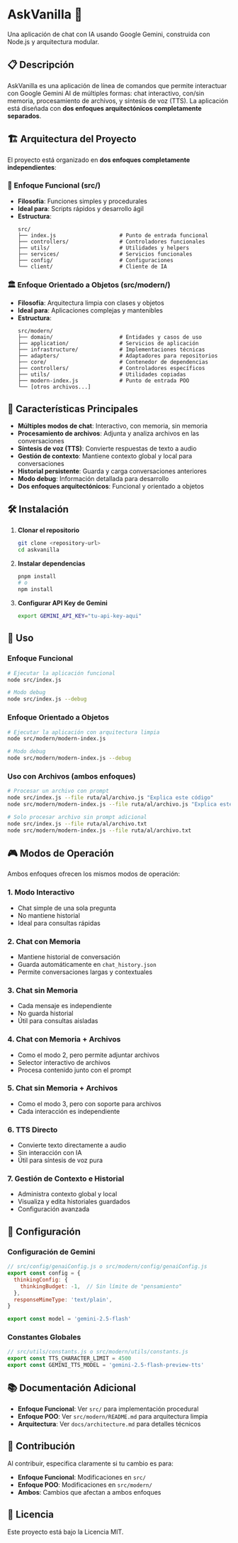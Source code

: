 # AskVanilla 🍦

Una aplicación de chat con IA usando Google Gemini, construida con Node.js y arquitectura modular.

## 📋 Descripción

AskVanilla es una aplicación de línea de comandos que permite interactuar con Google Gemini AI de múltiples formas: chat interactivo, con/sin memoria, procesamiento de archivos, y síntesis de voz (TTS). La aplicación está diseñada con **dos enfoques arquitectónicos completamente separados**.

## 🏗️ Arquitectura del Proyecto

El proyecto está organizado en **dos enfoques completamente independientes**:

### 🔧 Enfoque Funcional (src/)
- **Filosofía**: Funciones simples y procedurales
- **Ideal para**: Scripts rápidos y desarrollo ágil
- **Estructura**:
  ```
  src/
  ├── index.js                    # Punto de entrada funcional
  ├── controllers/                # Controladores funcionales
  ├── utils/                      # Utilidades y helpers
  ├── services/                   # Servicios funcionales
  ├── config/                     # Configuraciones
  └── client/                     # Cliente de IA
  ```

### 🏛️ Enfoque Orientado a Objetos (src/modern/)
- **Filosofía**: Arquitectura limpia con clases y objetos
- **Ideal para**: Aplicaciones complejas y mantenibles
- **Estructura**:
  ```
  src/modern/
  ├── domain/                     # Entidades y casos de uso
  ├── application/                # Servicios de aplicación
  ├── infrastructure/             # Implementaciones técnicas
  ├── adapters/                   # Adaptadores para repositorios
  ├── core/                       # Contenedor de dependencias
  ├── controllers/                # Controladores específicos
  ├── utils/                      # Utilidades copiadas
  ├── modern-index.js             # Punto de entrada POO
  └── [otros archivos...]
  ```

## 🚀 Características Principales

- **Múltiples modos de chat**: Interactivo, con memoria, sin memoria
- **Procesamiento de archivos**: Adjunta y analiza archivos en las conversaciones
- **Síntesis de voz (TTS)**: Convierte respuestas de texto a audio
- **Gestión de contexto**: Mantiene contexto global y local para conversaciones
- **Historial persistente**: Guarda y carga conversaciones anteriores
- **Modo debug**: Información detallada para desarrollo
- **Dos enfoques arquitectónicos**: Funcional y orientado a objetos

## 🛠️ Instalación

1. **Clonar el repositorio**
   ```bash
   git clone <repository-url>
   cd askvanilla
   ```

2. **Instalar dependencias**
   ```bash
   pnpm install
   # o
   npm install
   ```

3. **Configurar API Key de Gemini**
   ```bash
   export GEMINI_API_KEY="tu-api-key-aqui"
   ```

## 🎯 Uso

### Enfoque Funcional
```bash
# Ejecutar la aplicación funcional
node src/index.js

# Modo debug
node src/index.js --debug
```

### Enfoque Orientado a Objetos
```bash
# Ejecutar la aplicación con arquitectura limpia
node src/modern/modern-index.js

# Modo debug
node src/modern/modern-index.js --debug
```

### Uso con Archivos (ambos enfoques)
```bash
# Procesar un archivo con prompt
node src/index.js --file ruta/al/archivo.js "Explica este código"
node src/modern/modern-index.js --file ruta/al/archivo.js "Explica este código"

# Solo procesar archivo sin prompt adicional
node src/index.js --file ruta/al/archivo.txt
node src/modern/modern-index.js --file ruta/al/archivo.txt
```

## 🎮 Modos de Operación

Ambos enfoques ofrecen los mismos modos de operación:

### 1. **Modo Interactivo**
- Chat simple de una sola pregunta
- No mantiene historial
- Ideal para consultas rápidas

### 2. **Chat con Memoria**
- Mantiene historial de conversación
- Guarda automáticamente en `chat_history.json`
- Permite conversaciones largas y contextuales

### 3. **Chat sin Memoria**
- Cada mensaje es independiente
- No guarda historial
- Útil para consultas aisladas

### 4. **Chat con Memoria + Archivos**
- Como el modo 2, pero permite adjuntar archivos
- Selector interactivo de archivos
- Procesa contenido junto con el prompt

### 5. **Chat sin Memoria + Archivos**
- Como el modo 3, pero con soporte para archivos
- Cada interacción es independiente

### 6. **TTS Directo**
- Convierte texto directamente a audio
- Sin interacción con IA
- Útil para síntesis de voz pura

### 7. **Gestión de Contexto e Historial**
- Administra contexto global y local
- Visualiza y edita historiales guardados
- Configuración avanzada

## 🔧 Configuración

### Configuración de Gemini
```javascript
// src/config/genaiConfig.js o src/modern/config/genaiConfig.js
export const config = {
  thinkingConfig: {
    thinkingBudget: -1,  // Sin límite de "pensamiento"
  },
  responseMimeType: 'text/plain',
}

export const model = 'gemini-2.5-flash'
```

### Constantes Globales
```javascript
// src/utils/constants.js o src/modern/utils/constants.js
export const TTS_CHARACTER_LIMIT = 4500
export const GEMINI_TTS_MODEL = 'gemini-2.5-flash-preview-tts'
```

## 📚 Documentación Adicional

- **Enfoque Funcional**: Ver `src/` para implementación procedural
- **Enfoque POO**: Ver `src/modern/README.md` para arquitectura limpia
- **Arquitectura**: Ver `docs/architecture.md` para detalles técnicos

## 🤝 Contribución

Al contribuir, especifica claramente si tu cambio es para:
- **Enfoque Funcional**: Modificaciones en `src/`
- **Enfoque POO**: Modificaciones en `src/modern/`
- **Ambos**: Cambios que afectan a ambos enfoques

## 📄 Licencia

Este proyecto está bajo la Licencia MIT.
